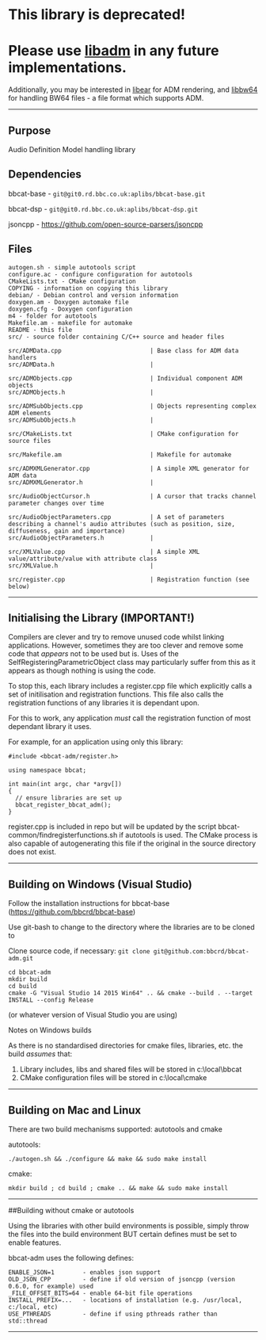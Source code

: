 # This library is deprecated!
# Please use [libadm](https://github.com/IRT-Open-Source/libadm) in any future implementations.

Additionally, you may be interested in [libear](https://github.com/ebu/libear) for ADM rendering, and [libbw64](https://github.com/IRT-Open-Source/libbw64) for handling BW64 files - a file format which supports ADM.

--------------------------------------------------------------------------------
## Purpose

Audio Definition Model handling library

## Dependencies

bbcat-base - `git@git0.rd.bbc.co.uk:aplibs/bbcat-base.git`

bbcat-dsp - `git@git0.rd.bbc.co.uk:aplibs/bbcat-dsp.git`

jsoncpp - https://github.com/open-source-parsers/jsoncpp

## Files
```
autogen.sh - simple autotools script
configure.ac - configure configuration for autotools
CMakeLists.txt - CMake configuration
COPYING - information on copying this library
debian/ - Debian control and version information
doxygen.am - Doxygen automake file
doxygen.cfg - Doxygen configuration
m4 - folder for autotools
Makefile.am - makefile for automake
README - this file
src/ - source folder containing C/C++ source and header files

src/ADMData.cpp                         | Base class for ADM data handlers
src/ADMData.h                           |

src/ADMObjects.cpp                      | Individual component ADM objects
src/ADMObjects.h                        |

src/ADMSubObjects.cpp                   | Objects representing complex ADM elements
src/ADMSubObjects.h                     |

src/CMakeLists.txt                      | CMake configuration for source files

src/Makefile.am                         | Makefile for automake

src/ADMXMLGenerator.cpp                 | A simple XML generator for ADM data
src/ADMXMLGenerator.h                   |

src/AudioObjectCursor.h                 | A cursor that tracks channel parameter changes over time

src/AudioObjectParameters.cpp           | A set of parameters describing a channel's audio attributes (such as position, size, diffuseness, gain and importance)
src/AudioObjectParameters.h             |

src/XMLValue.cpp                        | A simple XML value/attribute/value with attribute class
src/XMLValue.h                          |

src/register.cpp                        | Registration function (see below)
```
--------------------------------------------------------------------------------
## Initialising the Library (IMPORTANT!)

Compilers are clever and try to remove unused code whilst linking applications.
However, sometimes they are too clever and remove some code that *appears* not
to be used but is.  Uses of the SelfRegisteringParametricObject class may
particularly suffer from this as it appears as though nothing is using the
code.

To stop this, each library includes a register.cpp file which explicitly calls a
set of initilisation and registration functions. This file also calls the
registration functions of any libraries it is dependant upon.

For this to work, any application *must* call the registration function of most
dependant library it uses.

For example, for an application using only this library:
```
#include <bbcat-adm/register.h>

using namespace bbcat;

int main(int argc, char *argv[])
{
  // ensure libraries are set up
  bbcat_register_bbcat_adm();
}
```

register.cpp is included in repo but will be updated by the script
bbcat-common/findregisterfunctions.sh if autotools is used.  The CMake process
is also capable of autogenerating this file if the original in the source
directory does not exist.

--------------------------------------------------------------------------------

## Building on Windows (Visual Studio)

Follow the installation instructions for bbcat-base (https://github.com/bbcrd/bbcat-base)

Use git-bash to change to the directory where the libraries are to be cloned to

Clone source code, if necessary:
`git clone git@github.com:bbcrd/bbcat-adm.git`
```
cd bbcat-adm
mkdir build
cd build
cmake -G "Visual Studio 14 2015 Win64" .. && cmake --build . --target INSTALL --config Release
```
(or whatever version of Visual Studio you are using)

Notes on Windows builds

As there is no standardised directories for cmake files, libraries, etc. the build *assumes* that:
1. Library includes, libs and shared files will be stored in c:\local\bbcat
2. CMake configuration files will be stored in c:\local\cmake

--------------------------------------------------------------------------------

## Building on Mac and Linux

There are two build mechanisms supported: autotools and cmake

autotools:

`./autogen.sh && ./configure && make && sudo make install`

cmake:

`mkdir build ; cd build ; cmake .. && make && sudo make install`

--------------------------------------------------------------------------------

##Building without cmake or autotools

Using the libraries with other build environments is possible, simply throw the
files into the build environment BUT certain defines must be set to enable
features.

bbcat-adm uses the following defines:
```
ENABLE_JSON=1 		 - enables json support
OLD_JSON_CPP  		 - define if old version of jsoncpp (version 0.6.0, for example) used
_FILE_OFFSET_BITS=64 - enable 64-bit file operations
INSTALL_PREFIX=...   - locations of installation (e.g. /usr/local, c:/local, etc)
USE_PTHREADS         - define if using pthreads rather than std::thread
```
--------------------------------------------------------------------------------
